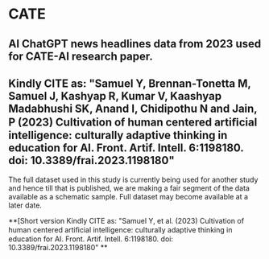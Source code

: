 # CATE
AI ChatGPT news headlines data from 2023 used for CATE-AI research paper.
---------------------------------------------------------------------------------------
**Kindly CITE as:**
**"Samuel Y, Brennan-Tonetta M, Samuel J, Kashyap R, Kumar V, Kaashyap Madabhushi SK, Anand I, Chidipothu N and Jain, P (2023) Cultivation of human centered artiﬁcial intelligence: culturally adaptive thinking in education for AI. Front. Artif. Intell. 6:1198180. doi: 10.3389/frai.2023.1198180"**
------------------------------------------------------------------------------------------
The full dataset used in this study is currently being used for another study and hence till that is published, we are making a fair segment of the data available as a schematic sample. Full dataset may become available at a later date. 

**[Short version Kindly CITE as:
"Samuel Y, et al. (2023) Cultivation of human centered artiﬁcial intelligence: culturally adaptive thinking in education for AI. Front. Artif. Intell. 6:1198180. doi: 10.3389/frai.2023.1198180"
**
